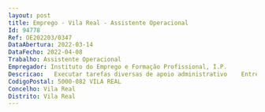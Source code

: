 ```yaml
--- 
layout: post
title: Emprego - Vila Real - Assistente Operacional
Id: 94778
Ref: OE202203/0347
DataAbertura: 2022-03-14
DataFecho: 2022-04-08
Trabalho: Assistente Operacional
Empregador: Instituto do Emprego e Formação Profissional, I.P.
Descricao:   Executar tarefas diversas de apoio administrativo    Entregar e receber correspondência e outros documentos em locais diversos (na área geográfica de intervenção do Serviço de Formação)    Auxiliar os serviços de reprodução e arquivo de documentos    Assegurar o contacto entre os serviços de emprego e formação   Efetuar a receção e entrega de expediente e encomendas   Aquisições e Armazém  entradas e saídas de armazém e aprovisionamento.  Imobilizado  Levantamento acompanhamento e etiquetagem dos bens  Auxilio aos formadores na realização de atividades lúdico pedagógicas.  Entrega de materiais didáticos e consumíveis nas ações de formação    Reprodução de manuais para a formação  digitalização de documentos.
CodigoPostal: 5000-082 VILA REAL
Concelho: Vila Real
Distrito: Vila Real
--- 
```


